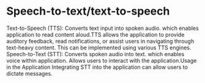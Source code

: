 # Speech-to-text/text-to-speech
Text-to-Speech (TTS): Converts text input into spoken audio.
which enables application to read content aloud.TTS allows the application to provide auditory feedback, read notifications, or assist users in navigating through text-heavy content. This can be implemented using various TTS engines.
Speech-to-Text (STT): Converts spoken audio into text.
which enables voice within application.
Allows users to interact with the application.Usage in the Application Integrating STT into the application can allow users to dictate messages.
